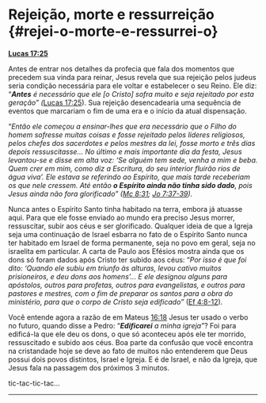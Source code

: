 # Rejeição, morte e ressurreição {#rejei-o-morte-e-ressurrei-o}

[**Lucas 17:25**](http://bibliaonline.com.br/acf/lc/17/25)

Antes de entrar nos detalhes da profecia que fala dos momentos que precedem sua vinda para reinar, Jesus revela que sua rejeição pelos judeus seria condição necessária para ele voltar e estabelecer o seu Reino. Ele diz: “**_Antes_** _é necessário que ele [o Cristo] sofra muito e seja rejeitado por esta geração” (_[Lucas 17:25](http://bibliaonline.com.br/acf/lc/17/25)). Sua rejeição desencadearia uma sequência de eventos que marcariam o fim de uma era e o início da atual dispensação.

“_Então ele começou a ensinar-lhes que era necessário que o Filho do homem sofresse muitas coisas e fosse rejeitado pelos líderes religiosos, pelos chefes dos sacerdotes e pelos mestres da lei, fosse morto e três dias depois ressuscitasse... No último e mais importante dia da festa, Jesus levantou-se e disse em alta voz: ‘Se alguém tem sede, venha a mim e beba. Quem crer em mim, como diz a Escritura, do seu interior fluirão rios de água viva’. Ele estava se referindo ao Espírito, que mais tarde receberiam os que nele cressem. Até então_ **_o Espírito ainda não tinha sido dado_**_, pois Jesus ainda não fora glorificado” (_[_Mc 8:31_](http://bibliaonline.com.br/acf/mc/8/31)_;_ [_Jo 7:37-39_](http://bibliaonline.com.br/acf/jo/7/37-39)_)._

Nunca antes o Espírito Santo tinha habitado na terra, embora já atuasse aqui. Para que ele fosse enviado ao mundo era preciso Jesus morrer, ressuscitar, subir aos céus e ser glorificado. Qualquer ideia de que a Igreja seja uma continuação de Israel esbarra no fato de o Espírito Santo nunca ter habitado em Israel de forma permanente, seja no povo em geral, seja no israelita em particular. A carta de Paulo aos Efésios mostra ainda que os dons só foram dados após Cristo ter subido aos céus: “_Por isso é que foi dito: ‘Quando ele subiu em triunfo às alturas, levou cativo muitos prisioneiros, e deu dons aos homens’... E ele designou alguns para apóstolos, outros para profetas, outros para evangelistas, e outros para pastores e mestres, com o fim de preparar os santos para a obra do ministério, para que o corpo de Cristo seja edificado”_ ([Ef 4:8-12](http://bibliaonline.com.br/acf/ef/4/8-12)).

Você entende agora a razão de em Mateus [16:18](http://bibliaonline.com.br/acf/mt/16/18) Jesus ter usado o verbo no futuro, quando disse a Pedro: “**_Edificarei_** _a minha igreja”_? Foi para edificá-la que ele deu os dons, o que só aconteceu após ele ter morrido, ressuscitado e subido aos céus. Boa parte da confusão que você encontra na cristandade hoje se deve ao fato de muitos não entenderem que Deus possui dois povos distintos, Israel e Igreja. E é de Israel, e não da Igreja, que Jesus fala na passagem dos próximos 3 minutos.

tic-tac-tic-tac...

*****